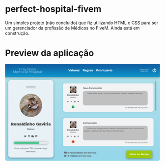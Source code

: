 # perfect-hospital-fivem
Um simples projeto (não concluído) que fiz utilizando HTML e CSS para ser um gerenciador da profissão de Médicos no FiveM. Ainda está em construção.

# Preview da aplicação

![](preview.png)
